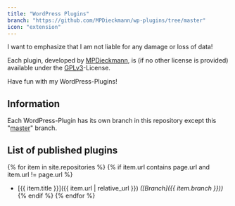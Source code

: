 ```yaml
---
title: "WordPress Plugins"
branch: "https://github.com/MPDieckmann/wp-plugins/tree/master"
icon: "extension"
---
```

I want to emphasize that I am not liable for any damage or loss of data!

Each plugin, developed by [MPDieckmann](https://github.com/MPDieckmann), is (if no other license is provided) available under the [GPLv3](https://www.gnu.org/licenses/gpl-3.0.html)-License.

Have fun with my WordPress-Plugins!

## Information

Each WordPress-Plugin has its own branch in this repository except this "[master](https://github.com/MPDieckmann/wp-plugins/tree/master)" branch.

## List of published plugins
{% for item in site.repositories %}
{% if item.url contains page.url and item.url != page.url %}
* [{{ item.title }}]({{ item.url | relative_url }}) *([Branch]({{ item.branch }}))*
{% endif %}
{% endfor %}
